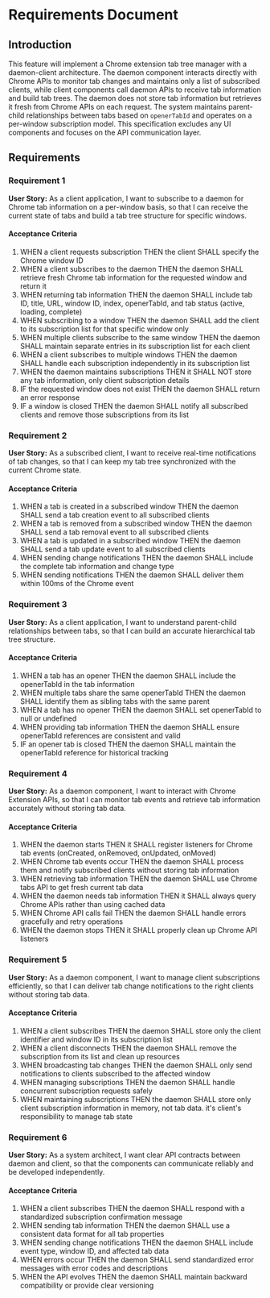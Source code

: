 # Requirements Document

## Introduction

This feature will implement a Chrome extension tab tree manager with a daemon-client architecture. The daemon component interacts directly with Chrome APIs to monitor tab changes and maintains only a list of subscribed clients, while client components call daemon APIs to receive tab information and build tab trees. The daemon does not store tab information but retrieves it fresh from Chrome APIs on each request. The system maintains parent-child relationships between tabs based on `openerTabId` and operates on a per-window subscription model. This specification excludes any UI components and focuses on the API communication layer.

## Requirements

### Requirement 1

**User Story:** As a client application, I want to subscribe to a daemon for Chrome tab information on a per-window basis, so that I can receive the current state of tabs and build a tab tree structure for specific windows.

#### Acceptance Criteria

1. WHEN a client requests subscription THEN the client SHALL specify the Chrome window ID
2. WHEN a client subscribes to the daemon THEN the daemon SHALL retrieve fresh Chrome tab information for the requested window and return it
3. WHEN returning tab information THEN the daemon SHALL include tab ID, title, URL, window ID, index, openerTabId, and tab status (active, loading, complete)
4. WHEN subscribing to a window THEN the daemon SHALL add the client to its subscription list for that specific window only
5. WHEN multiple clients subscribe to the same window THEN the daemon SHALL maintain separate entries in its subscription list for each client
6. WHEN a client subscribes to multiple windows THEN the daemon SHALL handle each subscription independently in its subscription list
7. WHEN the daemon maintains subscriptions THEN it SHALL NOT store any tab information, only client subscription details
8. IF the requested window does not exist THEN the daemon SHALL return an error response
9. IF a window is closed THEN the daemon SHALL notify all subscribed clients and remove those subscriptions from its list

### Requirement 2

**User Story:** As a subscribed client, I want to receive real-time notifications of tab changes, so that I can keep my tab tree synchronized with the current Chrome state.

#### Acceptance Criteria

1. WHEN a tab is created in a subscribed window THEN the daemon SHALL send a tab creation event to all subscribed clients
2. WHEN a tab is removed from a subscribed window THEN the daemon SHALL send a tab removal event to all subscribed clients
3. WHEN a tab is updated in a subscribed window THEN the daemon SHALL send a tab update event to all subscribed clients
4. WHEN sending change notifications THEN the daemon SHALL include the complete tab information and change type
5. WHEN sending notifications THEN the daemon SHALL deliver them within 100ms of the Chrome event

### Requirement 3

**User Story:** As a client application, I want to understand parent-child relationships between tabs, so that I can build an accurate hierarchical tab tree structure.

#### Acceptance Criteria

1. WHEN a tab has an opener THEN the daemon SHALL include the openerTabId in the tab information
2. WHEN multiple tabs share the same openerTabId THEN the daemon SHALL identify them as sibling tabs with the same parent
3. WHEN a tab has no opener THEN the daemon SHALL set openerTabId to null or undefined
4. WHEN providing tab information THEN the daemon SHALL ensure openerTabId references are consistent and valid
5. IF an opener tab is closed THEN the daemon SHALL maintain the openerTabId reference for historical tracking

### Requirement 4

**User Story:** As a daemon component, I want to interact with Chrome Extension APIs, so that I can monitor tab events and retrieve tab information accurately without storing tab data.

#### Acceptance Criteria

1. WHEN the daemon starts THEN it SHALL register listeners for Chrome tab events (onCreated, onRemoved, onUpdated, onMoved)
2. WHEN Chrome tab events occur THEN the daemon SHALL process them and notify subscribed clients without storing tab information
3. WHEN retrieving tab information THEN the daemon SHALL use Chrome tabs API to get fresh current tab data
4. WHEN the daemon needs tab information THEN it SHALL always query Chrome APIs rather than using cached data
5. WHEN Chrome API calls fail THEN the daemon SHALL handle errors gracefully and retry operations
6. WHEN the daemon stops THEN it SHALL properly clean up Chrome API listeners

### Requirement 5

**User Story:** As a daemon component, I want to manage client subscriptions efficiently, so that I can deliver tab change notifications to the right clients without storing tab data.

#### Acceptance Criteria

1. WHEN a client subscribes THEN the daemon SHALL store only the client identifier and window ID in its subscription list
2. WHEN a client disconnects THEN the daemon SHALL remove the subscription from its list and clean up resources
3. WHEN broadcasting tab changes THEN the daemon SHALL only send notifications to clients subscribed to the affected window
4. WHEN managing subscriptions THEN the daemon SHALL handle concurrent subscription requests safely
5. WHEN maintaining subscriptions THEN the daemon SHALL store only client subscription information in memory, not tab data. it's client's responsibility to manage tab state


### Requirement 6

**User Story:** As a system architect, I want clear API contracts between daemon and client, so that the components can communicate reliably and be developed independently.

#### Acceptance Criteria

1. WHEN a client subscribes THEN the daemon SHALL respond with a standardized subscription confirmation message
2. WHEN sending tab information THEN the daemon SHALL use a consistent data format for all tab properties
3. WHEN sending change notifications THEN the daemon SHALL include event type, window ID, and affected tab data
4. WHEN errors occur THEN the daemon SHALL send standardized error messages with error codes and descriptions
5. WHEN the API evolves THEN the daemon SHALL maintain backward compatibility or provide clear versioning